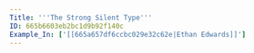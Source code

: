 ```yaml
---
Title: '''The Strong Silent Type'''
ID: 665b6603eb2bc1d9b92f140c
Example_In: ['[[665a657df6ccbc029e32c62e|Ethan Edwards]]']
---
```


